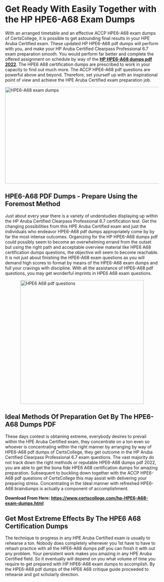 <h1><strong>Get Ready With Easily Together with the HP HPE6-A68 Exam Dumps&nbsp;</strong></h1>
<p><span style="font-weight: 400;">With an arranged timetable and an effective ACCP HPE6-A68 exam dumps of CertsCollege, it is possible to get astounding final results in your HPE Aruba Certified exam. These updated HP HPE6-A68 pdf dumps will perform with you, and make your HP Aruba Certified Clearpass Professional 6.7 exam preparation smooth. You would perform far better and complete the offered assignment on schedule by way of the <strong><a href="https://www.certscollege.com/hp-HPE6-A68-exam-dumps.html">HP HPE6-A68 dumps pdf 2022</a></strong>. The HPE6 A68 certification dumps are prescribed to work in your capacity to find out much more. The ACCP HPE6-A68 pdf questions are powerful above and beyond. Therefore, set yourself up with an inspirational point of view and achieve the HPE Aruba Certified exam preparation job.&nbsp;</span></p>
<p><span style="font-weight: 400;"><img style="display: block; margin-left: auto; margin-right: auto;" src="https://i.ibb.co/CPDK3ps/Yellow-and-Blue-Initiative-Blog-Banner.png" alt="HPE6-A68 exam dumps" width="559" height="315" /></span></p>
<h2><strong>HPE6-A68 PDF Dumps - Prepare Using the Foremost Method</strong></h2>
<p><span style="font-weight: 400;">Just about every year there is a variety of understudies displaying up within the HP Aruba Certified Clearpass Professional 6.7 certification test. Get the changing possibilities from this HPE Aruba Certified exam and just the individuals who endeavor HPE6-A68 pdf dumps appropriately come by by far the most intense outcomes. Organizing for the HP HPE6-A68 dumps pdf could possibly seem to become an overwhelming errand from the outset but using the right path and acceptable overview material like HPE6 A68 certification dumps questions, the objective will seem to become reachable. It is not just about finishing the HPE6-A68 exam questions as you will demand high scores to format by means of the HPE6-A68 exam dumps and full your cravings with discipline. With all the assistance of HPE6-A68 pdf questions, you may get wonderful imprints in HPE6 A68 exam questions.</span></p>
<p><span style="font-weight: 400;"><a href="https://tinyurl.com/yauehubg"><img style="display: block; margin-left: auto; margin-right: auto;" src="https://i.ibb.co/9tMrhdY/Teacher-Appreciation-Invitation.png" alt="HPE6 A68 pdf questions " width="404" height="404" /></a></span></p>
<h2><strong>Ideal Methods Of Preparation Get By The HPE6-A68 Dumps PDF</strong></h2>
<p><span style="font-weight: 400;">These days contest is obtaining extreme, everybody desires to prevail within the HPE Aruba Certified exam, they concentrate on a ton even so whoever is concentrating within the right manner by arranging by way of HPE6-A68 pdf dumps of CertsCollege, they get outcome in the HP Aruba Certified Clearpass Professional 6.7 exam questions. The vast majority do not track down the right methods or reputable HPE6-A68 dumps pdf 2022, you are able to get the bona fide HPE6 A68 certification dumps for amazing preparation. Subsequent to buckling down together with the ACCP HPE6-A68 pdf questions of CertsCollege this may assist with delivering your preparing stress. Concentrating in the Ideal manner with refreshed HPE6-A68 braindumps is actually a component of accomplishment.</span></p>
<p><span style="font-weight: 400;"><strong>Download From Here: <a href="https://www.certscollege.com/hp-HPE6-A68-exam-dumps.html">https://www.certscollege.com/hp-HPE6-A68-exam-dumps.html</a></strong></span></p>
<h2><strong>Get Most Extreme Effects By The HPE6 A68 Certification Dumps</strong></h2>
<p><span style="font-weight: 400;">The technique to progress in any HPE Aruba Certified exam is usually to rehearse a ton. Nobody does completely whenever you 1st have to have to rehash practice with all the HPE6-A68 dumps pdf you can finish it with out any problem. Your persistent work makes you amazing in any HPE Aruba Certified field. So it eventually will depend on you what volume of time you require to get prepared with HP HPE6-A68 exam dumps to accomplish. By the HPE6-A68 pdf dumps of the HPE6 A68 critique guide proceeded to rehearse and got scholarly direction.</span></p>
